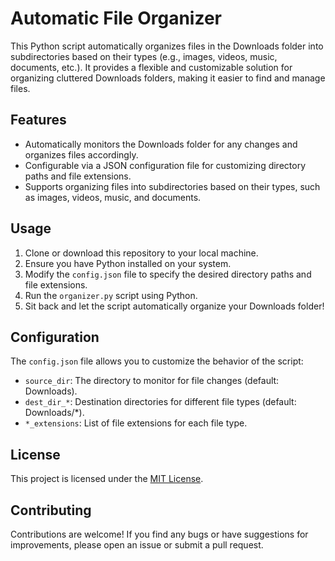 # Automatic File Organizer

This Python script automatically organizes files in the Downloads folder into subdirectories based on their types (e.g., images, videos, music, documents, etc.). It provides a flexible and customizable solution for organizing cluttered Downloads folders, making it easier to find and manage files.

## Features

- Automatically monitors the Downloads folder for any changes and organizes files accordingly.
- Configurable via a JSON configuration file for customizing directory paths and file extensions.
- Supports organizing files into subdirectories based on their types, such as images, videos, music, and documents.

## Usage

1. Clone or download this repository to your local machine.
2. Ensure you have Python installed on your system.
3. Modify the `config.json` file to specify the desired directory paths and file extensions.
4. Run the `organizer.py` script using Python.
5. Sit back and let the script automatically organize your Downloads folder!

## Configuration

The `config.json` file allows you to customize the behavior of the script:

- `source_dir`: The directory to monitor for file changes (default: Downloads).
- `dest_dir_*`: Destination directories for different file types (default: Downloads/*).
- `*_extensions`: List of file extensions for each file type.

## License

This project is licensed under the [MIT License](LICENSE).

## Contributing

Contributions are welcome! If you find any bugs or have suggestions for improvements, please open an issue or submit a pull request.

